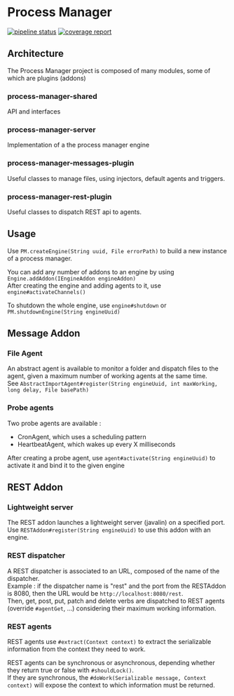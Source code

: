 Process Manager
==============================

[![pipeline status](https://gitlab.talanlabs.com/nicolas-poste/process-manager/badges/master/pipeline.svg)](https://gitlab.talanlabs.com/nicolas-poste/process-manager/commits/master)
[![coverage report](https://gitlab.talanlabs.com/nicolas-poste/message-manager/badges/master/coverage.svg)](https://gitlab.talanlabs.com/nicolas-poste/message-manager/commits/master)

## Architecture
The Process Manager project is composed of many modules, some of which are plugins (addons)

### process-manager-shared

API and interfaces

### process-manager-server

Implementation of a the process manager engine

### process-manager-messages-plugin

Useful classes to manage files, using injectors, default agents and triggers.

### process-manager-rest-plugin

Useful classes to dispatch REST api to agents.


## Usage

Use `PM.createEngine(String uuid, File errorPath)` to build a new instance of a process manager.

You can add any number of addons to an engine by using `Engine.addAddon(IEngineAddon engineAddon)`  
After creating the engine and adding agents to it, use `engine#activateChannels()`

To shutdown the whole engine, use `engine#shutdown` or `PM.shutdownEngine(String engineUuid)`

## Message Addon

### File Agent

An abstract agent is available to monitor a folder and dispatch files to the agent, given a maximum number of working agents at the same time.  
See `AbstractImportAgent#register(String engineUuid, int maxWorking, long delay, File basePath)`

### Probe agents

Two probe agents are available :
- CronAgent, which uses a scheduling pattern
- HeartbeatAgent, which wakes up every X milliseconds

After creating a probe agent, use `agent#activate(String engineUuid)` to activate it and bind it to the given engine

## REST Addon

### Lightweight server

The REST addon launches a lightweight server (javalin) on a specified port. Use `RESTAddon#register(String engineUuid)` to use this addon with an engine.

### REST dispatcher

A REST dispatcher is associated to an URL, composed of the name of the dispatcher.  
Example : if the dispatcher name is "rest" and the port from the RESTAddon is 8080, then the URL would be `http://localhost:8080/rest`.  
Then, get, post, put, patch and delete verbs are dispatched to REST agents (override `#agentGet`, ...) considering their maximum working information.

### REST agents

REST agents use `#extract(Context context)` to extract the serializable information from the context they need to work.

REST agents can be synchronous or asynchronous, depending whether they return true or false with `#shouldLock()`.  
If they are synchronous, the `#doWork(Serializable message, Context context)` will expose the context to which information must be returned.
